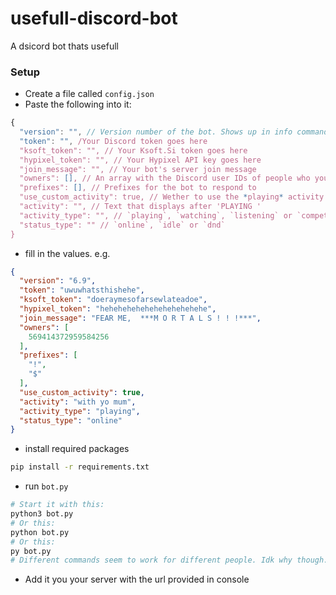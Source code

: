 # usefull-discord-bot
A dsicord bot thats usefull


### Setup
- Create a file called `config.json`
- Paste the following into it:
```js
{
  "version": "", // Version number of the bot. Shows up in info command (string not a number btw)
  "token": "", /Your Discord token goes here
  "ksoft_token": "", // Your Ksoft.Si token goes here
  "hypixel_token": "", // Your Hypixel API key goes here
  "join_message": "", // Your bot's server join message
  "owners": [], // An array with the Discord user IDs of people who you want to have ABSOLUTE POWER over your bot. Note: people with this perm could theoreticly wipe your server so please do be careful who you put in here
  "prefixes": [], // Prefixes for the bot to respond to
  "use_custom_activity": true, // Wether to use the *playing* activity defined below or not
  "activity": "", // Text that displays after 'PLAYING '
  "activity_type": "", // `playing`, `watching`, `listening` or `competing`
  "status_type": "" // `online`, `idle` or `dnd`
}

```
- fill in the values. e.g.
```json
{
  "version": "6.9",
  "token": "uwuwhatsthishehe",
  "ksoft_token": "doeraymesofarsewlateadoe",
  "hypixel_token": "hehehehehehehehehehehehe",
  "join_message": "FEAR ME,  ***M O R T A L S ! ! !***",
  "owners": [
    569414372959584256
  ],
  "prefixes": [
    "!",
    "$"
  ],
  "use_custom_activity": true,
  "activity": "with yo mum",
  "activity_type": "playing",
  "status_type": "online"
}

```
- install required packages
```sh
pip install -r requirements.txt
```
- run `bot.py`
```sh
# Start it with this:
python3 bot.py
# Or this:
python bot.py
# Or this:
py bot.py
# Different commands seem to work for different people. Idk why though.
```
- Add it you your server with the url provided in console
